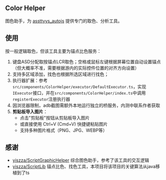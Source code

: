 ## Color Helper
图色助手，为 [assttyys_autojs](https://github.com/zzliux/assttyys_autojs) 提供专门的取色、分析工具。

## 使用
按一般逻辑取色，但该工具主要为锚点比色服务：
1. 键盘ASD分配取按锚点LCR取色；空格或鼠标左键根据屏幕位置自动设置锚点（但大概率不准，需要根据游内的实际控件位置的对齐方向设置）
2. 支持多区域添加，找色也根据所选区域进行找色；
3. 执行器扩展：参考`src/components/ColorHelper/executor/DefaultExecutor.ts`，实现`IExecutor`接口，并在`src/components/ColorHelper/index.ts`中调用`registerExecutor`注册执行器
4. 因浏览器限制，adb截图需额外本地运行独立的桥服务，内测中联系作者获取
5. **剪贴板导入图片**：
   - 点击"剪贴板"按钮从剪贴板导入图片
   - 或直接使用 Ctrl+V (Cmd+V) 快捷键粘贴图片
   - 支持多种图片格式（PNG、JPG、WEBP等）

## 感谢
 - [yiszza/ScriptGraphicHelper](https://gitee.com/yiszza/ScriptGraphicHelper) 综合图色助手，参考了该工具的交互逻辑
 - [yiszza/ScriptLib](https://gitee.com/yiszza/ScriptLib) 锚点比色、找色工具，本项目将该项目的关键算法从java移植到了ts
